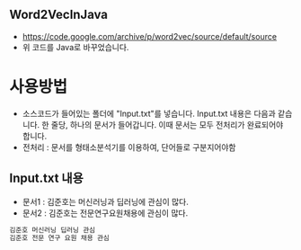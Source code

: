 ## Word2VecInJava
* https://code.google.com/archive/p/word2vec/source/default/source
* 위 코드를 Java로 바꾸었습니다.

# 사용방법
* 소스코드가 들어있는 폴더에 "Input.txt"를 넣습니다.
Input.txt 내용은 다음과 같습니다.
한 줄당, 하나의 문서가 들어갑니다.
이때 문서는 모두 전처리가 완료되어야 합니다.
* 전처리 : 문서를 형태소분석기를 이용하여, 단어들로 구분지어야함

## Input.txt 내용
* 문서1 : 김준호는 머신러닝과 딥러닝에 관심이 많다.
* 문서2 : 김준호는 전문연구요원채용에 관심이 많다.
```bash
김준호 머신러닝 딥러닝 관심
김준호 전문 연구 요원 채용 관심
```

